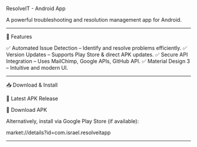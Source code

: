 ResolveIT - Android App


A powerful troubleshooting and resolution management app for Android.


---

📌 Features

✅ Automated Issue Detection – Identify and resolve problems efficiently.
✅ Version Updates – Supports Play Store & direct APK updates.
✅ Secure API Integration – Uses MailChimp, Google APIs, GitHub API.
✅ Material Design 3 – Intuitive and modern UI.


---

📥 Download & Install

🚀 Latest APK Release

🔗 Download APK

Alternatively, install via Google Play Store (if available):

market://details?id=com.israel.resolveitapp


---